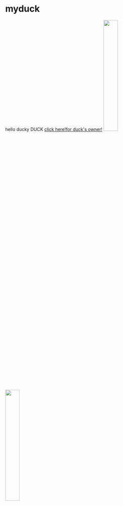 # myduck

<html><head>
    <title>myduck</title>
    <body>
        hello ducky DUCK
        <a href="https://www.instagram.com/nxvyug/">click here!for duck's owner!</a>
        <img src="https://lh3.googleusercontent.com/0kOuf-itg8S8CAVH7TCD7k96-tt1vqOddv-3nFFQ2NyHVyYgj_gXLYEeY-LqgNE3vtoJSA=s97" width="30%">
        <img src="https://s.keepmeme.com/files/en_posts/20200822/f01a87136de51523732ed458ea8dca03crying-duckling-hanging-on-rope.jpg" width="30%">
    </body>
</head></html>
